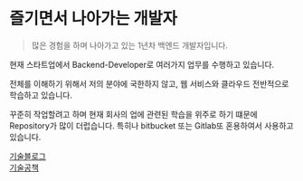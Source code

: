 # 즐기면서 나아가는 개발자

> 많은 경험을 하며 나아가고 있는 1년차 백엔드 개발자입니다.

현재 스타트업에서 Backend-Developer로 여러가지 업무를 수행하고 있습니다.

전체를 이해하기 위해서 저의 분야에 국한하지 않고, 웹 서비스와 클라우드 전반적으로 학습하고 있습니다.

꾸준히 작업할려고 하며 현재 회사의 업에 관련된 학습을 위주로 하기 떄문에 Repository가 많이 더럽습니다.
특히나 bitbucket 또는 Gitlab또 혼용하여서 사용하고 있습니다.

[기술블로그](https://medium.com/@hyeonz)<br>
[기술공책](https://hyeonproject.notion.site/Restart-Programmer-cd3bfb8570d643de982f8eca557519af)